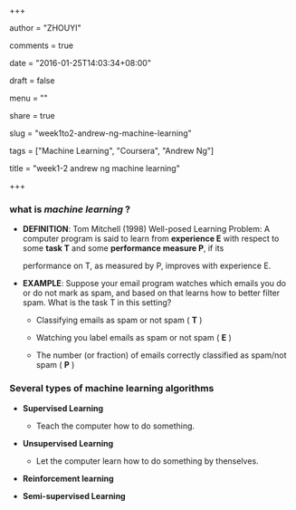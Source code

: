 +++

author = "ZHOUYI"

comments = true

date = "2016-01-25T14:03:34+08:00"

draft = false

menu = ""

share = true

slug = "week1to2-andrew-ng-machine-learning"

tags = ["Machine Learning", "Coursera", "Andrew Ng"]

title = "week1-2 andrew ng machine learning"

+++

### what is *machine learning* ?

* **DEFINITION**: Tom Mitchell (1998) Well-posed Learning Problem: A computer program is said to learn from **experience E** with respect to some **task T** and some **performance measure P**, if its
  
  performance on T, as measured by P, improves with experience E.
  
* **EXAMPLE**: Suppose your email program watches which emails you do or do not mark as spam, and based on that learns how to better filter spam. What is the task T in this setting?
  
  * Classifying emails as spam or not spam ( **T** )
  
  
  * Watching you label emails as spam or not spam ( **E** )
  
  
  * The number (or fraction) of emails correctly classified as spam/not spam ( **P** )



### Several types of machine learning algorithms

* **Supervised Learning**
  
  * Teach the computer how to do something.
  
* **Unsupervised Learning**
  
  * Let the computer learn how to do something by thenselves.
  
* **Reinforcement learning**
  
* **Semi-supervised Learning**
  
  ​